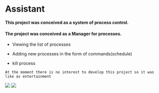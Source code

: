 # Assistant

**This project was conceived as a system of process control.**


#### The project was conceived as a Manager for processes. 
- Viewing the list of processes
 
- Adding new processes in the form of commands(schedule)

- kill process



```
At the moment there is no interest to develop this project so it was like as entertainment
```



 ![](http://g.recordit.co/0P6DZ6YVRp.gif)
 ![](http://g.recordit.co/qVjda9vMjs.gif)
 

